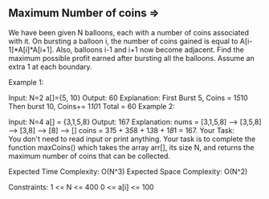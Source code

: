 Maximum Number of coins   =>
----------------------- 



We have been given N balloons, each with a number of coins associated with it. On bursting a balloon i, the number of coins gained is equal to A[i-1]*A[i]*A[i+1].
Also, balloons i-1 and i+1 now become adjacent. Find the maximum possible profit earned after bursting all the balloons. Assume an extra 1 at each boundary.

Example 1:

Input: 
N=2
a[]={5, 10}
Output: 
60
Explanation: First Burst 5, Coins = 1*5*10
              Then burst 10, Coins+= 1*10*1
              Total = 60
Example 2:

Input:
N=4
a[] = {3,1,5,8}
Output:
167
Explanation:
nums = [3,1,5,8] --> [3,5,8] --> [3,8] --> [8] --> []
coins =  3*1*5    +   3*5*8   +  1*3*8  + 1*8*1 = 167.
Your Task:  
You don't need to read input or print anything. Your task is to complete the function maxCoins() which takes the array arr[], its size N, and returns the maximum number of coins that can be collected.

Expected Time Complexity: O(N^3)
Expected Space Complexity: O(N^2)

Constraints:
1 <= N <= 400
0 <= a[i] <= 100
